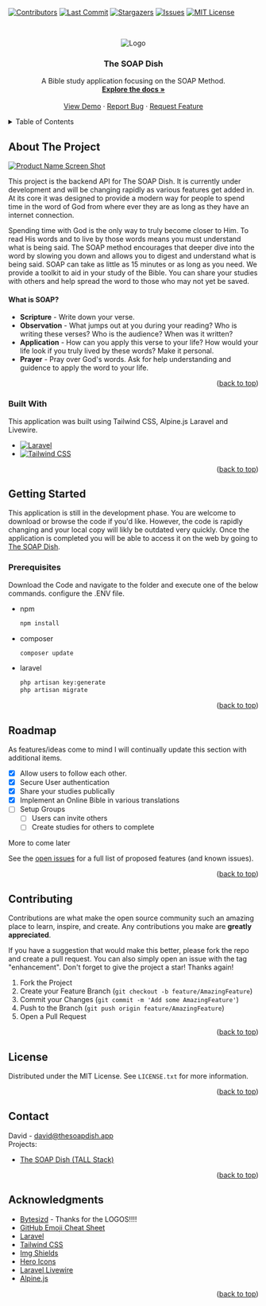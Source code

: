 <a name="readme-top"></a>

[![Contributors][contributors-shield]][contributors-url]
[![Last Commit][commit-shield]][commit-url]
[![Stargazers][stars-shield]][stars-url]
[![Issues][issues-shield]][issues-url]
[![MIT License][license-shield]][license-url]

<!-- [![LinkedIn][linkedin-shield]][linkedin-url] -->

<!-- PROJECT LOGO -->
<br />
<p align="center">
    <img src="https://user-images.githubusercontent.com/47730893/213677300-d40daa0a-2659-47cb-af49-3983cc4ef545.png?raw=true" alt="Logo">
</p>

<h3 align="center">The SOAP Dish</h3>

  <p align="center">
    A Bible study application focusing on the SOAP Method.
    <br />
    <a href="https://github.com/DavFount/SOAPDish_Livewire/wiki"><strong>Explore the docs »</strong></a>
    <br />
    <br />
    <a href="https://github.com/DavFount/SOAPDish_Livewire">View Demo</a>
    ·
    <a href="https://github.com/DavFount/SOAPDish_Livewire/issues">Report Bug</a>
    ·
    <a href="https://github.com/DavFount/SOAPDish_Livewire/issues">Request Feature</a>
  </p>
</div>

<!-- TABLE OF CONTENTS -->
<details>
  <summary>Table of Contents</summary>
  <ol>
    <li>
      <a href="#about-the-project">About The Project</a>
      <ul>
        <li><a href="#built-with">Built With</a></li>
      </ul>
    </li>
    <li>
      <a href="#getting-started">Getting Started</a>
      <ul>
        <li><a href="#prerequisites">Prerequisites</a></li>
      </ul>
    </li>
    <li><a href="#roadmap">Roadmap</a></li>
    <li><a href="#contributing">Contributing</a></li>
    <li><a href="#license">License</a></li>
    <li><a href="#contact">Contact</a></li>
    <li><a href="#acknowledgments">Acknowledgments</a></li>
  </ol>
</details>

<!-- ABOUT THE PROJECT -->

## About The Project

[![Product Name Screen Shot][product-screenshot]](https://github.com/DavFount/SOAPDish_Livewire)

This project is the backend API for The SOAP Dish. It is currently under development and will be changing rapidly as various features get added in. At its core it was designed to provide a modern way for people to spend time in the word of God from where ever they are as long as they have an internet connection.

Spending time with God is the only way to truly become closer to Him. To read His words and to live by those words means you must understand what is being said. The SOAP method encourages that deeper dive into the word by slowing you down and allows you to digest and understand what is being said. SOAP can take as little as 15 minutes or as long as you need. We provide a toolkit to aid in your study of the Bible. You can share your studies with others and help spread the word to those who may not yet be saved.

#### What is SOAP?

- **Scripture** - Write down your verse.
- **Observation** - What jumps out at you during your reading? Who is writing these verses? Who is the audience? When was it written?
- **Application** - How can you apply this verse to your life? How would your life look if you truly lived by these words? Make it personal.
- **Prayer** - Pray over God's words. Ask for help understanding and guidence to apply the word to your life.

<p align="right">(<a href="#readme-top">back to top</a>)</p>

### Built With

This application was built using Tailwind CSS, Alpine.js Laravel and Livewire.

- [![Laravel][laravel.com]][laravel-url]
- [![Tailwind CSS][tailwindcss.com]][tailwind-url]

<p align="right">(<a href="#readme-top">back to top</a>)</p>

<!-- GETTING STARTED -->

## Getting Started

This application is still in the development phase. You are welcome to download or browse the code if you'd like. However, the code is rapidly changing and your local copy will likly be outdated very quickly. Once the application is completed you will be able to access it on the web by going to [The SOAP Dish](https://thesoapdish.app).

### Prerequisites

Download the Code and navigate to the folder and execute one of the below commands. configure the .ENV file.

- npm
  ```sh
  npm install
  ```
- composer
    ```sh
    composer update
    ```
- laravel
    ```sh
  php artisan key:generate
  php artisan migrate
  ```

<p align="right">(<a href="#readme-top">back to top</a>)</p>

<!-- ROADMAP -->

## Roadmap

As features/ideas come to mind I will continually update this section with additional items.

- [x] Allow users to follow each other.
- [x] Secure User authentication
- [x] Share your studies publically
- [x] Implement an Online Bible in various translations
- [ ] Setup Groups
  - [ ] Users can invite others
  - [ ] Create studies for others to complete

More to come later

See the [open issues](https://github.com/DavFount/SOAPDish_Livewire/issues) for a full list of proposed features (and known issues).

<p align="right">(<a href="#readme-top">back to top</a>)</p>

<!-- CONTRIBUTING -->

## Contributing

Contributions are what make the open source community such an amazing place to learn, inspire, and create. Any contributions you make are **greatly appreciated**.

If you have a suggestion that would make this better, please fork the repo and create a pull request. You can also simply open an issue with the tag "enhancement".
Don't forget to give the project a star! Thanks again!

1. Fork the Project
2. Create your Feature Branch (`git checkout -b feature/AmazingFeature`)
3. Commit your Changes (`git commit -m 'Add some AmazingFeature'`)
4. Push to the Branch (`git push origin feature/AmazingFeature`)
5. Open a Pull Request

<p align="right">(<a href="#readme-top">back to top</a>)</p>

<!-- LICENSE -->

## License

Distributed under the MIT License. See `LICENSE.txt` for more information.

<p align="right">(<a href="#readme-top">back to top</a>)</p>

<!-- CONTACT -->

## Contact

David - david@thesoapdish.app <br />
Projects:
- [The SOAP Dish (TALL Stack)](https://github.com/DavFount/SOAPDish_Livewire)

<p align="right">(<a href="#readme-top">back to top</a>)</p>

<!-- ACKNOWLEDGMENTS -->

## Acknowledgments

<!-- - [Choose an Open Source License](https://choosealicense.com) -->

- [Bytesizd](https://github.com/AndrewR3K) - Thanks for the LOGOS!!!!
- [GitHub Emoji Cheat Sheet](https://www.webpagefx.com/tools/emoji-cheat-sheet)
- [Laravel](https://laravel.com/)
- [Tailwind CSS](https://tailwindcss.com/)
- [Img Shields](https://shields.io)
- [Hero Icons](https://heroicons.com/)
- [Laravel Livewire](https://laravel-livewire.com/)
- [Alpine.js](https://alpinejs.dev/)

<p align="right">(<a href="#readme-top">back to top</a>)</p>

<!-- MARKDOWN LINKS & IMAGES -->
<!-- https://www.markdownguide.org/basic-syntax/#reference-style-links -->

[contributors-shield]: https://img.shields.io/github/contributors/DavFount/SOAPDish_Livewire?style=for-the-badge
[contributors-url]: https://github.com/DavFount/SOAPDish_Livewire/graphs/contributors
[commit-shield]: https://img.shields.io/github/last-commit/DavFount/SOAPDish_Livewire?style=for-the-badge
[commit-url]: https://github.com/DavFount/SOAPDish_Livewire
[stars-shield]: https://img.shields.io/github/stars/DavFount/SOAPDish_Livewire?style=for-the-badge
[stars-url]: https://github.com/DavFount/SOAPDish_Livewire/stargazers
[issues-shield]: https://img.shields.io/github/issues/DavFount/SOAPDish_Livewire?style=for-the-badge
[issues-url]: https://github.com/DavFount/SOAPDish_Livewire/issues
[license-shield]: https://img.shields.io/github/license/DavFount/SOAPDish_Livewire?style=for-the-badge
[license-url]: https://github.com/DavFount/SOAPDish_Livewire/blob/master/LICENSE.txt
[linkedin-shield]: https://img.shields.io/badge/-LinkedIn-black.svg?style=for-the-badge&logo=linkedin&colorB=555
[linkedin-url]: https://www.linkedin.com/in/davfount/
[product-screenshot]: https://user-images.githubusercontent.com/47730893/214015036-33cb5530-e308-4f7f-bf97-883510b9f391.png?raw=true
[tailwindcss.com]: https://img.shields.io/badge/Tailwind_CSS-38B2AC?style=for-the-badge&logo=tailwind-css&logoColor=white
[tailwind-url]: https://tailwindcss.com/
[laravel.com]: https://img.shields.io/badge/Laravel-FF2D20?style=for-the-badge&logo=laravel&logoColor=white
[laravel-url]: https://laravel.com
